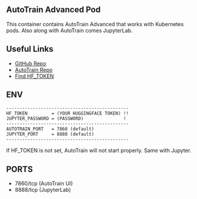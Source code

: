 ## AutoTrain Advanced Pod

This container contains AutoTrain Advanced that works with Kubernetes pods.
Also along with AutoTrain comes JupyterLab.

## Useful Links
* [GitHub Repo](https://github.com/sam-ai56/autotrain-advanced-pod)
* [AutoTrain Repo](https://github.com/huggingface/autotrain-advanced)
* [Find HF_TOKEN](https://huggingface.co/settings/tokens)

## ENV
    ----------------------------------------------
    HF_TOKEN         = (YOUR HUGGINGFACE TOKEN) !!
    JUPYTER_PASSWORD = (PASSWORD)               !
    ----------------------------------------------
    AUTOTRAIN_PORT   = 7860 (default)
    JUPYTER_PORT     = 8888 (default)
    ----------------------------------------------

If HF_TOKEN is not set, AutoTrain will not start properly. Same with Jupyter.

## PORTS

- 7860/tcp (AutoTrain UI)
- 8888/tcp (JupyterLab)